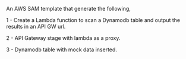 An AWS SAM template that generate the following, 

1 - Create a Lambda function to scan a Dynamodb table and output the results in an API GW url.

2 - API Gateway stage with lambda as a proxy. 

3 - Dynamodb table with mock data inserted.
